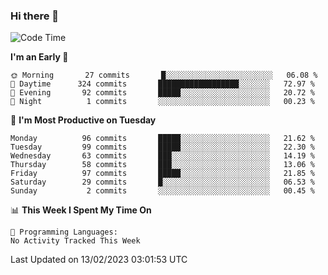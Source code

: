 ### Hi there 👋

<!--
**abhay-singh-au3/abhay-singh-au3** is a ✨ _special_ ✨ repository because its `README.md` (this file) appears on your GitHub profile.

Here are some ideas to get you started:

- 🔭 I’m currently working on ...
- 🌱 I’m currently learning ...
- 👯 I’m looking to collaborate on ...
- 🤔 I’m looking for help with ...
- 💬 Ask me about ...
- 📫 How to reach me: ...
- 😄 Pronouns: ...
- ⚡ Fun fact: ...
-->


<!--START_SECTION:waka-->
![Code Time](http://img.shields.io/badge/Code%20Time-0%20secs-blue)

**I'm an Early 🐤** 

```text
🌞 Morning       27 commits       █░░░░░░░░░░░░░░░░░░░░░░░░   06.08 % 
🌆 Daytime      324 commits       ██████████████████░░░░░░░   72.97 % 
🌃 Evening       92 commits       █████░░░░░░░░░░░░░░░░░░░░   20.72 % 
🌙 Night          1 commits       ░░░░░░░░░░░░░░░░░░░░░░░░░   00.23 % 

```
📅 **I'm Most Productive on Tuesday** 

```text
Monday          96 commits       █████░░░░░░░░░░░░░░░░░░░░   21.62 % 
Tuesday         99 commits       █████░░░░░░░░░░░░░░░░░░░░   22.30 % 
Wednesday       63 commits       ███░░░░░░░░░░░░░░░░░░░░░░   14.19 % 
Thursday        58 commits       ███░░░░░░░░░░░░░░░░░░░░░░   13.06 % 
Friday          97 commits       █████░░░░░░░░░░░░░░░░░░░░   21.85 % 
Saturday        29 commits       █░░░░░░░░░░░░░░░░░░░░░░░░   06.53 % 
Sunday           2 commits       ░░░░░░░░░░░░░░░░░░░░░░░░░   00.45 % 

```


📊 **This Week I Spent My Time On** 

```text
💬 Programming Languages: 
No Activity Tracked This Week

```


 Last Updated on 13/02/2023 03:01:53 UTC
<!--END_SECTION:waka-->
